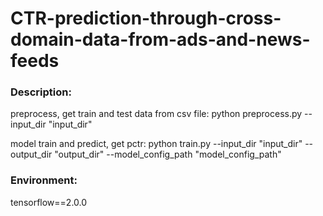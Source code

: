 # CTR-prediction-through-cross-domain-data-from-ads-and-news-feeds

### Description:

preprocess, get train and test data from csv file: 
python preprocess.py --input_dir "input_dir"

model train and predict, get pctr: 
python train.py --input_dir "input_dir" --output_dir "output_dir" --model_config_path "model_config_path"


### Environment:

tensorflow==2.0.0
